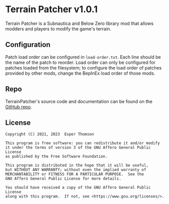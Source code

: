 # Terrain Patcher v1.0.1

Terrain Patcher is a Subnautica and Below Zero library mod that allows modders and players to modify
the game's terrain.

## Configuration

Patch load order can be configured in `load-order.txt`. Each line should be the name of the patch to
reorder. Load order can only be configured for patches loaded from the filesystem; to configure the
load order of patches provided by other mods, change the BepInEx load order of those mods.

## Repo

TerrainPatcher's source code and documentation can be found on the
[GitHub repo](https://github.com/Esper89/Subnautica-TerrainPatcher).

## License

```
Copyright (C) 2021, 2023  Esper Thomson

This program is free software: you can redistribute it and/or modify
it under the terms of version 3 of the GNU Affero General Public License
as published by the Free Software Foundation.

This program is distributed in the hope that it will be useful,
but WITHOUT ANY WARRANTY; without even the implied warranty of
MERCHANTABILITY or FITNESS FOR A PARTICULAR PURPOSE.  See the
GNU Affero General Public License for more details.

You should have received a copy of the GNU Affero General Public License
along with this program.  If not, see <https://www.gnu.org/licenses/>.
```
